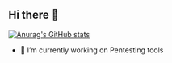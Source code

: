 ## Hi there 👋
[![Anurag's GitHub stats](https://github-readme-stats.vercel.app/api?username=saladandonionrings)](https://github.com/anuraghazra/github-readme-stats)

- 🔭 I’m currently working on Pentesting tools
